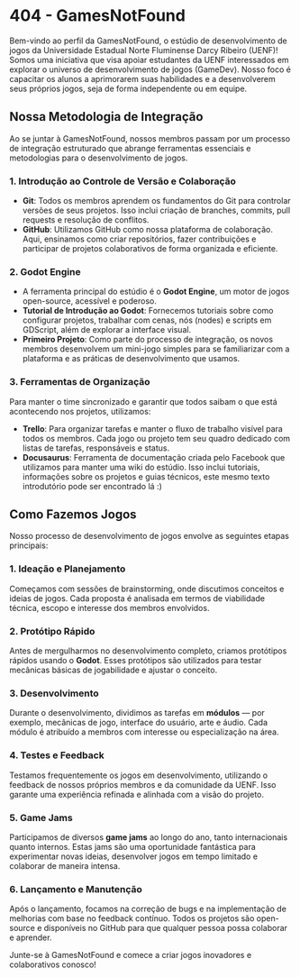 # 404 - GamesNotFound

Bem-vindo ao perfil da GamesNotFound, o estúdio de desenvolvimento de jogos da Universidade Estadual Norte Fluminense Darcy Ribeiro (UENF)! Somos uma iniciativa que visa apoiar estudantes da UENF interessados em explorar o universo de desenvolvimento de jogos (GameDev). Nosso foco é capacitar os alunos a aprimorarem suas habilidades e a desenvolverem seus próprios jogos, seja de forma independente ou em equipe.

## Nossa Metodologia de Integração

Ao se juntar à GamesNotFound, nossos membros passam por um processo de integração estruturado que abrange ferramentas essenciais e metodologias para o desenvolvimento de jogos.

### 1. Introdução ao Controle de Versão e Colaboração
   - **Git**: Todos os membros aprendem os fundamentos do Git para controlar versões de seus projetos. Isso inclui criação de branches, commits, pull requests e resolução de conflitos.
   - **GitHub**: Utilizamos GitHub como nossa plataforma de colaboração. Aqui, ensinamos como criar repositórios, fazer contribuições e participar de projetos colaborativos de forma organizada e eficiente.

### 2. Godot Engine
   - A ferramenta principal do estúdio é o **Godot Engine**, um motor de jogos open-source, acessível e poderoso.
   - **Tutorial de Introdução ao Godot**: Fornecemos tutoriais sobre como configurar projetos, trabalhar com cenas, nós (nodes) e scripts em GDScript, além de explorar a interface visual.
   - **Primeiro Projeto**: Como parte do processo de integração, os novos membros desenvolvem um mini-jogo simples para se familiarizar com a plataforma e as práticas de desenvolvimento que usamos.

### 3. Ferramentas de Organização
   Para manter o time sincronizado e garantir que todos saibam o que está acontecendo nos projetos, utilizamos:
   - **Trello**: Para organizar tarefas e manter o fluxo de trabalho visível para todos os membros. Cada jogo ou projeto tem seu quadro dedicado com listas de tarefas, responsáveis e status.
   - **Docusaurus**: Ferramenta de documentação criada pelo Facebook que utilizamos para manter uma wiki do estúdio. Isso inclui tutoriais, informações sobre os projetos e guias técnicos, este mesmo texto introdutório pode ser encontrado lá :)

## Como Fazemos Jogos

Nosso processo de desenvolvimento de jogos envolve as seguintes etapas principais:

### 1. Ideação e Planejamento
Começamos com sessões de brainstorming, onde discutimos conceitos e ideias de jogos. Cada proposta é analisada em termos de viabilidade técnica, escopo e interesse dos membros envolvidos.

### 2. Protótipo Rápido
Antes de mergulharmos no desenvolvimento completo, criamos protótipos rápidos usando o **Godot**. Esses protótipos são utilizados para testar mecânicas básicas de jogabilidade e ajustar o conceito.

### 3. Desenvolvimento
Durante o desenvolvimento, dividimos as tarefas em **módulos** — por exemplo, mecânicas de jogo, interface do usuário, arte e áudio. Cada módulo é atribuído a membros com interesse ou especialização na área.

### 4. Testes e Feedback
Testamos frequentemente os jogos em desenvolvimento, utilizando o feedback de nossos próprios membros e da comunidade da UENF. Isso garante uma experiência refinada e alinhada com a visão do projeto.

### 5. Game Jams
Participamos de diversos **game jams** ao longo do ano, tanto internacionais quanto internos. Estas jams são uma oportunidade fantástica para experimentar novas ideias, desenvolver jogos em tempo limitado e colaborar de maneira intensa.

### 6. Lançamento e Manutenção
Após o lançamento, focamos na correção de bugs e na implementação de melhorias com base no feedback contínuo. Todos os projetos são open-source e disponíveis no GitHub para que qualquer pessoa possa colaborar e aprender.

Junte-se à GamesNotFound e comece a criar jogos inovadores e colaborativos conosco!
